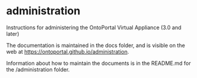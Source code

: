 # administration

Instructions for administering the OntoPortal Virtual Appliance (3.0 and later)

The documentation is maintained in the docs folder, and is visible on the web at https://ontoportal.github.io/administration.

Information about how to maintain the documents is in the README.md for the /administration folder.
